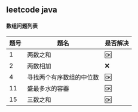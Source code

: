 leetcode java
---


#### 数组问题列表

|题号|题名|是否解决|
|---|---|---|
|1|两数之和|:ok:|
|2|两数相加|:x:|
|4|寻找两个有序数组的中位数|:ok:|
|11|盛最多水的容器|:ok:|
|15|三数之和|:ok:|
